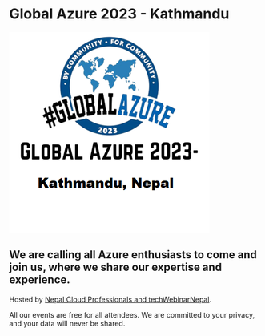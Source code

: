 # Global Azure 2023 - Kathmandu

[![Global Azure 2023 - Kathmandu](global-azure-kathmandu-nepal.png "Global Azure Bootcamp 2023 - Kathmandu registration (TBD)")](https://www.facebook.com/NepalCloudPro)

We are calling all Azure enthusiasts to come and join us, where we share our expertise and experience.
-------------------------------------------------

Hosted by [Nepal Cloud Professionals and techWebinarNepal](https://www.facebook.com/NepalCloudPro).

All our events are free for all attendees. We are committed to your privacy, and your data will never be shared.